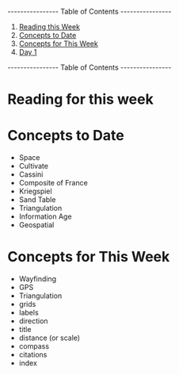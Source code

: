 ---------------- Table of Contents ---------------- 

1. [Reading this Week](#reading)
2. [Concepts to Date](#todate)
3. [Concepts for This Week](#thisweek)
4. [Day 1](#day1)

---------------- Table of Contents ---------------- 
# <a id="reading"></a>Reading for this week

# <a id="midterm"></a>Concepts to Date
* Space
* Cultivate
* Cassini
* Composite of France
* Kriegspiel
* Sand Table
* Triangulation
* Information Age
* Geospatial

# <a id = "today"></a>Concepts for This Week 
* Wayfinding
* GPS
* Triangulation
* grids 
* labels 
* direction 
* title 
* distance (or scale)
* compass 
* citations
* index